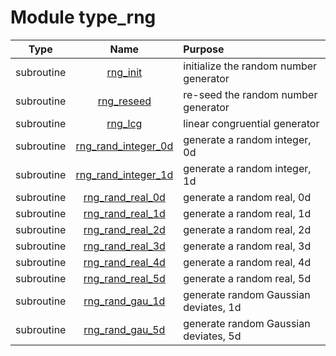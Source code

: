 # Module type_rng

| Type | Name | Purpose |
| :--: | :--: | :---------- |
| subroutine | [rng_init](https://github.com/JCSDA/saber/tree/develop/src/saber/util/type_rng.F90#L48) | initialize the random number generator |
| subroutine | [rng_reseed](https://github.com/JCSDA/saber/tree/develop/src/saber/util/type_rng.F90#L90) | re-seed the random number generator |
| subroutine | [rng_lcg](https://github.com/JCSDA/saber/tree/develop/src/saber/util/type_rng.F90#L116) | linear congruential generator |
| subroutine | [rng_rand_integer_0d](https://github.com/JCSDA/saber/tree/develop/src/saber/util/type_rng.F90#L136) | generate a random integer, 0d |
| subroutine | [rng_rand_integer_1d](https://github.com/JCSDA/saber/tree/develop/src/saber/util/type_rng.F90#L164) | generate a random integer, 1d |
| subroutine | [rng_rand_real_0d](https://github.com/JCSDA/saber/tree/develop/src/saber/util/type_rng.F90#L187) | generate a random real, 0d |
| subroutine | [rng_rand_real_1d](https://github.com/JCSDA/saber/tree/develop/src/saber/util/type_rng.F90#L215) | generate a random real, 1d |
| subroutine | [rng_rand_real_2d](https://github.com/JCSDA/saber/tree/develop/src/saber/util/type_rng.F90#L238) | generate a random real, 2d |
| subroutine | [rng_rand_real_3d](https://github.com/JCSDA/saber/tree/develop/src/saber/util/type_rng.F90#L263) | generate a random real, 3d |
| subroutine | [rng_rand_real_4d](https://github.com/JCSDA/saber/tree/develop/src/saber/util/type_rng.F90#L290) | generate a random real, 4d |
| subroutine | [rng_rand_real_5d](https://github.com/JCSDA/saber/tree/develop/src/saber/util/type_rng.F90#L319) | generate a random real, 5d |
| subroutine | [rng_rand_gau_1d](https://github.com/JCSDA/saber/tree/develop/src/saber/util/type_rng.F90#L350) | generate random Gaussian deviates, 1d |
| subroutine | [rng_rand_gau_5d](https://github.com/JCSDA/saber/tree/develop/src/saber/util/type_rng.F90#L391) | generate random Gaussian deviates, 5d |
